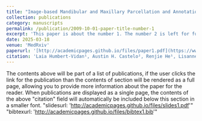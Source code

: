 ```yaml
---
title: "Image-based Mandibular and Maxillary Parcellation and Annotation using Computer Tomography (IMPACT): A Deep Learning-based Clinical Tool for Orodental Dose Estimation and Osteoradionecrosis Assessment"
collection: publications
category: manuscripts
permalink: /publication/2009-10-01-paper-title-number-1
excerpt: 'This paper is about the number 1. The number 2 is left for future work.'
date: 2025-03-18
venue: 'MedRxiv'
paperurl: '[http://academicpages.github.io/files/paper1.pdf](https://www.medrxiv.org/content/10.1101/2025.03.18.25324199v1.full.pdf)'
citation: 'Laia Humbert-Vidan¹, Austin H. Castelo², Renjie He¹, Lisanne V. van Dijk³, Dong Joo Rhee⁴, Congjun Wang⁴, He C. Wang⁴, Kareem A. Wahid², Sonali Joshi⁵, ***Parshan Gerafian⁶***, Natalie West¹, Zaphanlene Kaffey¹, Sarah Mirbahaeddin¹, Jacqueline Curiel¹, Samrina Acharya¹, Amal Shekha¹, Praise Oderinde¹, Alaa M. S. Ali¹, Andrew Hope⁷, Erin Watson⁸, Ruth Wesson-Aponte⁹, Steven J. Frank¹, Carly E. A. Barbon⁹, Kristy K. Brock², Mark S. Chambers⁹, Muhammad Walji¹⁰, Katherine A. Hutcheson⁹, Stephen Y. Lai⁹, Clifton D. Fuller¹, Mohamed A. Naser¹*, Amy C. Moreno¹*, † on behalf of the OPC-SURVIVOR Program; ‡ and the MD Anderson Head & Neck Cancer Symptom Working Group'
---
```

The contents above will be part of a list of publications, if the user clicks the link for the publication than the contents of section will be rendered as a full page, allowing you to provide more information about the paper for the reader. When publications are displayed as a single page, the contents of the above "citation" field will automatically be included below this section in a smaller font.
"slidesurl: 'http://academicpages.github.io/files/slides1.pdf'"
"bibtexurl: 'http://academicpages.github.io/files/bibtex1.bib'"
